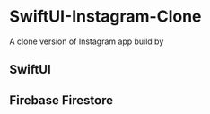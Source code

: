 # SwiftUI-Instagram-Clone
A clone version of Instagram app build by 

## SwiftUI 
## Firebase Firestore
